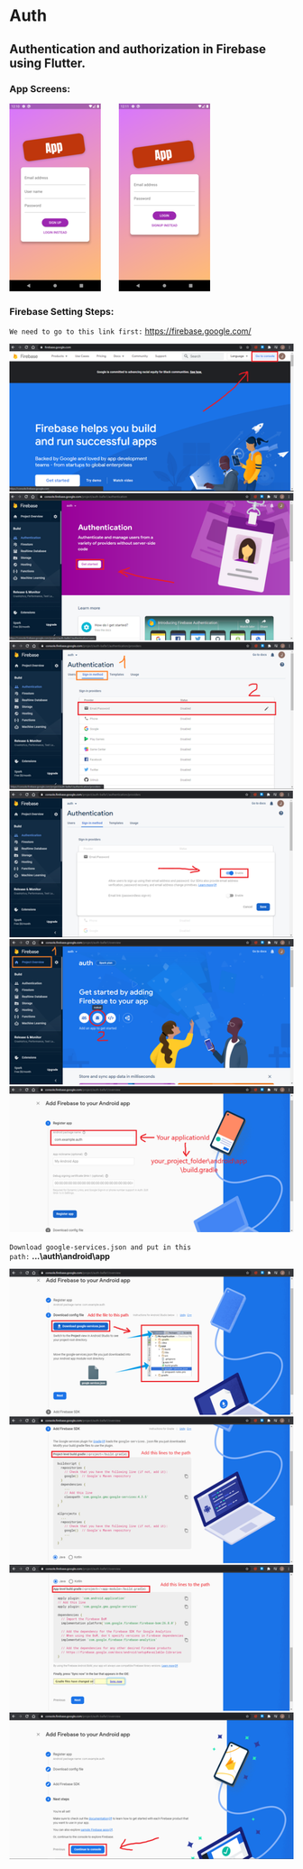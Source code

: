 # Auth

## Authentication and authorization in Firebase using Flutter.
### App Screens:
![App Screen](/assets/images/screenshot-1.png)&nbsp;&nbsp;&nbsp;&nbsp;&nbsp;&nbsp;&nbsp;&nbsp;![App Screen](/assets/images/screenshot-2.png)

### Firebase Setting Steps:
`We need to go to this link first:`&nbsp;https://firebase.google.com/

![App Screen](/assets/images/1.png)
![App Screen](/assets/images/2.png)
![App Screen](/assets/images/3.png)
![App Screen](/assets/images/4.png)
![App Screen](/assets/images/5.png)
![App Screen](/assets/images/6.png)

`Download google-services.json and put in this path:`&nbsp;**...\auth\android\app**

![App Screen](/assets/images/7.png)
![App Screen](/assets/images/8-1.png)
![App Screen](/assets/images/8-2.png)
![App Screen](/assets/images/9.png)
